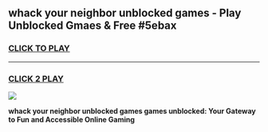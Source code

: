 
## whack your neighbor unblocked games - Play Unblocked Gmaes & Free #5ebax
<h3>
<a href="https://news.freeplayer.one?title=whack_your_neighbor_unblocked_games&ref=24F">CLICK TO PLAY</a></h3>
<hr>

<h3>
<a href="https://news.freeplayer.one?title=whack_your_neighbor_unblocked_games&ref=24F">CLICK 2 PLAY</a>
  
</h3>

<a href="https://news.freeplayer.one?title=whack_your_neighbor_unblocked_games&ref=24F/"><img src="https://clearcache.store/games.png"></a>


**whack your neighbor unblocked games games unblocked: Your Gateway to Fun and Accessible Online Gaming**
